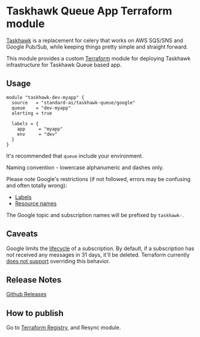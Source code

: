 Taskhawk Queue App Terraform module 
=================================== 
 
[Taskhawk](https://github.com/standard-ai/taskhawk) is a replacement for celery that works on AWS SQS/SNS and 
Google Pub/Sub, while keeping things pretty simple and straight forward.  
 
This module provides a custom [Terraform](https://www.terraform.io/) module for deploying Taskhawk  
infrastructure for Taskhawk Queue based app. 
 
Usage 
----- 
```hcl 
module "taskhawk-dev-myapp" { 
  source   = "standard-ai/taskhawk-queue/google" 
  queue    = "dev-myapp" 
  alerting = true 
 
  labels = { 
    app     = "myapp" 
    env     = "dev" 
  } 
} 
``` 
 
It's recommended that `queue` include your environment.  
 
Naming convention - lowercase alphanumeric and dashes only.

Please note Google's restrictions (if not followed, errors may be confusing and often totally wrong):
- [Labels](https://cloud.google.com/pubsub/docs/labels#requirements)
- [Resource names](https://cloud.google.com/pubsub/docs/admin#resource_names) 

The Google topic and subscription names will be prefixed by `taskhawk-`.

## Caveats

Google limits the [lifecycle](https://cloud.google.com/pubsub/docs/subscriber#lifecycle) of a subscription. By default, if a subscription
has not received any messages in 31 days, it'll be deleted. Terraform currently [does not support](https://github.com/terraform-providers/terraform-provider-google/issues/2507) 
overriding this behavior.  
 
## Release Notes 
 
[Github Releases](https://github.com/standard-ai/terraform-aws-taskhawk-queue/releases) 
 
## How to publish 
 
Go to [Terraform Registry](https://registry.terraform.io/modules/standard-ai/taskhawk-queue/aws), and Resync module. 
